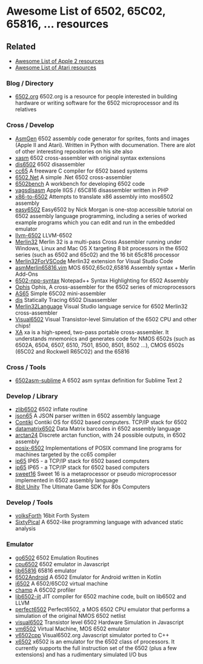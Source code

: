 # Awesome List of 6502, 65C02, 65816, ...  resources

## Related
* [Awesome List of Apple 2 resources](Apple2.md)
* [Awesome List of Atari resources](Apple2.md)

### Blog / Directory
*  [6502.org](http://www.6502.org/) 6502.org is a resource for people interested in building hardware or writing software for the 6502 microprocessor and its relatives
### Cross / Develop
*  [AsmGen](https://github.com/robmcmullen/asmgen) 6502 assembly code generator for sprites, fonts and images (Apple II and Atari). Written in Python with documenation. There are alot of other interesting repositories on his site also
*  [xasm](https://github.com/pfusik/xasm) 6502 cross-assembler with original syntax extensions
*  [dis6502](https://github.com/brouhaha/dis6502) 6502 disassembler
*  [cc65](https://github.com/cc65/cc65) A freeware C compiler for 6502 based systems
*  [6502.Net](https://github.com/informedcitizenry/6502.Net) A simple .Net 6502 cross-assembler
*  [6502bench](https://github.com/fadden/6502bench) A workbench for developing 6502 code
*  [yagsdisasm](https://github.com/cshepherd/yagsdisasm) Apple IIGS / 65C816 disassembler written in PHP
*  [x86-to-6502](https://github.com/lefticus/x86-to-6502) Attempts to translate x86 assembly into mos6502 assembly
*  [easy6502](http://skilldrick.github.io/easy6502/) Easy6502 by Nick Morgan is one-stop accessible tutorial on 6502 assembly language programming, including a series of worked example programs which you can edit and run in the embedded emulator
*  [llvm-6502](https://github.com/c64scene-ar/llvm-6502) LLVM-6502
*  [Merlin32](https://www.brutaldeluxe.fr/products/crossdevtools/merlin/) Merlin 32 is a multi-pass Cross Assembler running under Windows, Linux and Mac OS X targeting 8 bit processors in the 6502 series (such as 6502 and 65c02) and the 16 bit 65c816 processor
*  [Merlin32ForVSCode](https://github.com/OlivierGuinart/Merlin32ForVSCode) Merlin32 extension for Visual Studio Code
*  [asmMerlin65816.vim](https://github.com/digarok/asmMerlin65816.vim) MOS 6502,65c02,65816 Assembly syntax + Merlin Add-Ons
*  [6502-npp-syntax](https://github.com/tragicmuffin/6502-npp-syntax) Notepad++ Syntax Highlighting for 6502 Assembly
*  [Ophis](https://github.com/michaelcmartin/Ophis) Ophis, A cross-assembler for the 6502 series of microprocessors
*  [AS65](https://github.com/softwarejanitor/as65) Simple 65C02 mini-assembler
*  [dis](https://github.com/lybrown/dis) Statically Tracing 6502 Disassembler
*  [Merlin32Language](https://github.com/OlivierGuinart/Merlin32Language) Visual Studio language service for 6502 Merlin32 cross-assembler
*  [Visual6502](http://visual6502.org/) Visual Transistor-level Simulation of the 6502 CPU and other chips!
*  [XA](http://www.floodgap.com/retrotech/xa/) xa is a high-speed, two-pass portable cross-assembler. It understands mnemonics and generates code for NMOS 6502s (such as 6502A, 6504, 6507, 6510, 7501, 8500, 8501, 8502 ...), CMOS 6502s (65C02 and Rockwell R65C02) and the 65816
### Cross / Tools
*  [6502asm-sublime](https://github.com/martinhaye/6502asm-sublime) A 6502 asm syntax definition for Sublime Text 2
### Develop / Library
*  [zlib6502](https://github.com/pfusik/zlib6502) 6502 inflate routine
*  [json65](https://github.com/ppelleti/json65) A JSON parser written in 6502 assembly language
*  [Contiki](https://github.com/oliverschmidt/contiki) Contiki OS for 6502 based computers. TCP/IP stack for 6502
*  [datamatrix6502](https://github.com/pfusik/datamatrix6502) Data Matrix barcodes in 6502 assembly language
*  [arctan24](https://github.com/dustmop/arctan24) Discrete arctan function, with 24 possible outputs, in 6502 assembly
*  [posix-6502](https://github.com/gungwald/posix-6502) Implementations of POSIX command line programs for machines targeted by the cc65 compiler
*  [ip65](https://github.com/cc65/ip65) IP65 - a TCP/IP stack for 6502 based computers
*  [ip65](https://github.com/oliverschmidt/ip65) IP65 - a TCP/IP stack for 6502 based computers
*  [sweet16](http://www.6502.org/source/interpreters/sweet16.htm) Sweet 16 is a metaprocessor or pseudo microprocessor implemented in 6502 assembly language
*  [8bit Unity](http://8bit-unity.com) The Ultimate Game SDK for 80s Computers
### Develop / Tools
*  [volksForth](https://github.com/cstrotm/volksForth) 16bit Forth System
*  [SixtyPical](https://github.com/catseye/SixtyPical) A 6502-like programming language with advanced static analysis
### Emulator
*  [go6502](https://github.com/zellyn/go6502) 6502 Emulation Routines
*  [cpu6502](https://github.com/ScullinSteel/cpu6502) 6502 emulator in Javascript
*  [lib65816](https://bitbucket.org/kc5tja/lib65816/overview) 65816 emulator
*  [6502Android](https://github.com/felipecsl/6502Android) A 6502 Emulator for Android written in Kotlin
*  [i6502](https://github.com/ariejan/i6502) A 6502/65C02 virtual machine
*  [champ](https://github.com/specht/champ) A 65C02 profiler
*  [lib6502-jit](https://github.com/ZornsLemma/lib6502-jit) JIT compiler for 6502 machine code, built on lib6502 and LLVM
*  [perfect6502](https://github.com/mist64/perfect6502) Perfect6502, a MOS 6502 CPU emulator that performs a simulation of the original NMOS 6502 netlist
*  [visual6502](https://github.com/trebonian/visual6502) Transistor level 6502 Hardware Simulation in Javascript
*  [vm6502](https://github.com/makarcz/vm6502) Virtual Machine, MOS 6502 emulator
*  [v6502cpp](https://github.com/cmosher01/v6502cpp) Visual6502.org Javascript simulator ported to C++
*  [x6502](https://github.com/haldean/x6502) x6502 is an emulator for the 6502 class of processors. It currently supports the full instruction set of the 6502 (plus a few extensions) and has a rudimentary simulated I/O bus
